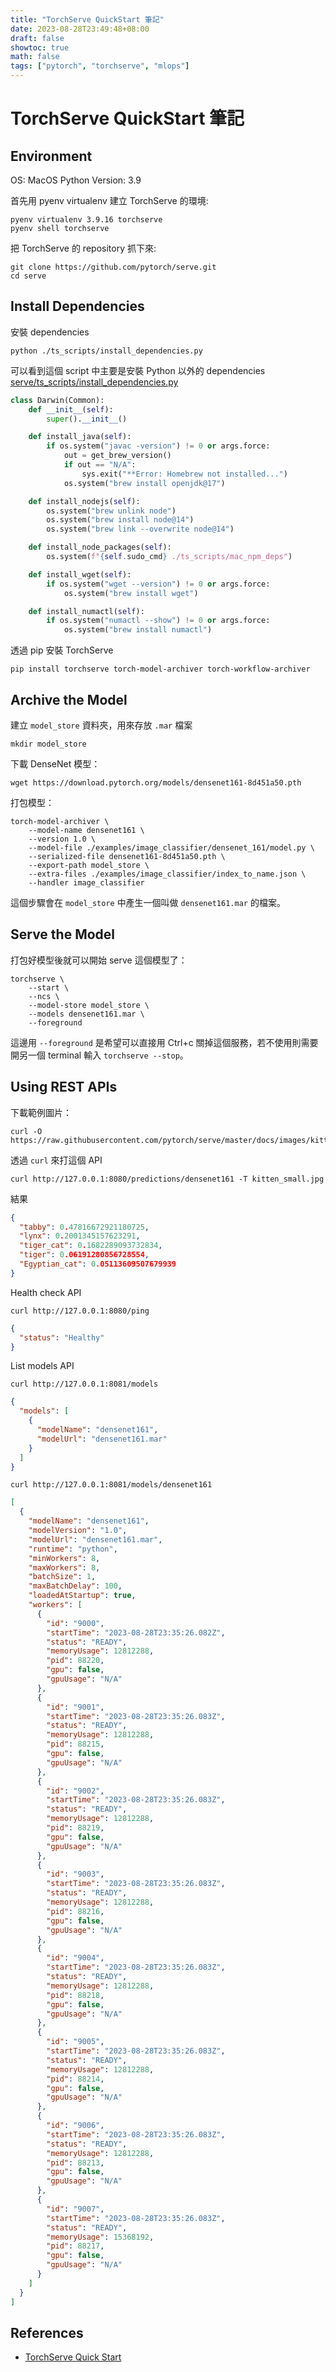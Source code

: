 ```yaml
---
title: "TorchServe QuickStart 筆記"
date: 2023-08-28T23:49:48+08:00
draft: false
showtoc: true
math: false
tags: ["pytorch", "torchserve", "mlops"]
---
```


# TorchServe QuickStart 筆記

## Environment

OS: MacOS
Python Version: 3.9

首先用 pyenv virtualenv 建立 TorchServe 的環境:
```shell
pyenv virtualenv 3.9.16 torchserve
pyenv shell torchserve
```

把 TorchServe 的 repository 抓下來:
```shell
git clone https://github.com/pytorch/serve.git
cd serve
```

## Install Dependencies

安裝 dependencies
```shell
python ./ts_scripts/install_dependencies.py
```

可以看到這個 script 中主要是安裝 Python 以外的 dependencies
[serve/ts_scripts/install_dependencies.py](https://github.com/pytorch/serve/blob/683608b2306696a05ec09dff9666340ea7b9ce54/ts_scripts/install_dependencies.py#L146) 
```python
class Darwin(Common):
    def __init__(self):
        super().__init__()

    def install_java(self):
        if os.system("javac -version") != 0 or args.force:
            out = get_brew_version()
            if out == "N/A":
                sys.exit("**Error: Homebrew not installed...")
            os.system("brew install openjdk@17")

    def install_nodejs(self):
        os.system("brew unlink node")
        os.system("brew install node@14")
        os.system("brew link --overwrite node@14")

    def install_node_packages(self):
        os.system(f"{self.sudo_cmd} ./ts_scripts/mac_npm_deps")

    def install_wget(self):
        if os.system("wget --version") != 0 or args.force:
            os.system("brew install wget")

    def install_numactl(self):
        if os.system("numactl --show") != 0 or args.force:
            os.system("brew install numactl")
```

透過 pip 安裝 TorchServe
```shell
pip install torchserve torch-model-archiver torch-workflow-archiver
```


## Archive the Model

建立 `model_store` 資料夾，用來存放 `.mar` 檔案
```shell
mkdir model_store
```

下載 DenseNet 模型：
```shell
wget https://download.pytorch.org/models/densenet161-8d451a50.pth
```

打包模型：
```shell
torch-model-archiver \
    --model-name densenet161 \
    --version 1.0 \
    --model-file ./examples/image_classifier/densenet_161/model.py \
    --serialized-file densenet161-8d451a50.pth \
    --export-path model_store \
    --extra-files ./examples/image_classifier/index_to_name.json \
    --handler image_classifier
```
這個步驟會在 `model_store` 中產生一個叫做 `densenet161.mar` 的檔案。


## Serve the Model

打包好模型後就可以開始 serve 這個模型了：

```shell=
torchserve \
    --start \
    --ncs \
    --model-store model_store \
    --models densenet161.mar \
    --foreground
```

這邊用 `--foreground` 是希望可以直接用 Ctrl+c 關掉這個服務，若不使用則需要開另一個 terminal 輸入 `torchserve --stop`。

## Using REST APIs

下載範例圖片：
```shell
curl -O https://raw.githubusercontent.com/pytorch/serve/master/docs/images/kitten_small.jpg
```

透過 `curl` 來打這個 API
```shell
curl http://127.0.0.1:8080/predictions/densenet161 -T kitten_small.jpg
```

結果
```json
{
  "tabby": 0.47816672921180725,
  "lynx": 0.2001345157623291,
  "tiger_cat": 0.1682289093732834,
  "tiger": 0.06191280856728554,
  "Egyptian_cat": 0.05113609507679939
}
```

Health check API
```shell
curl http://127.0.0.1:8080/ping
```

```json
{
  "status": "Healthy"
}
```

List models API
```shell
curl http://127.0.0.1:8081/models
```

```json
{
  "models": [
    {
      "modelName": "densenet161",
      "modelUrl": "densenet161.mar"
    }
  ]
}
```

```
curl http://127.0.0.1:8081/models/densenet161
```

```json
[
  {
    "modelName": "densenet161",
    "modelVersion": "1.0",
    "modelUrl": "densenet161.mar",
    "runtime": "python",
    "minWorkers": 8,
    "maxWorkers": 8,
    "batchSize": 1,
    "maxBatchDelay": 100,
    "loadedAtStartup": true,
    "workers": [
      {
        "id": "9000",
        "startTime": "2023-08-28T23:35:26.082Z",
        "status": "READY",
        "memoryUsage": 12812288,
        "pid": 88220,
        "gpu": false,
        "gpuUsage": "N/A"
      },
      {
        "id": "9001",
        "startTime": "2023-08-28T23:35:26.083Z",
        "status": "READY",
        "memoryUsage": 12812288,
        "pid": 88215,
        "gpu": false,
        "gpuUsage": "N/A"
      },
      {
        "id": "9002",
        "startTime": "2023-08-28T23:35:26.083Z",
        "status": "READY",
        "memoryUsage": 12812288,
        "pid": 88219,
        "gpu": false,
        "gpuUsage": "N/A"
      },
      {
        "id": "9003",
        "startTime": "2023-08-28T23:35:26.083Z",
        "status": "READY",
        "memoryUsage": 12812288,
        "pid": 88216,
        "gpu": false,
        "gpuUsage": "N/A"
      },
      {
        "id": "9004",
        "startTime": "2023-08-28T23:35:26.083Z",
        "status": "READY",
        "memoryUsage": 12812288,
        "pid": 88218,
        "gpu": false,
        "gpuUsage": "N/A"
      },
      {
        "id": "9005",
        "startTime": "2023-08-28T23:35:26.083Z",
        "status": "READY",
        "memoryUsage": 12812288,
        "pid": 88214,
        "gpu": false,
        "gpuUsage": "N/A"
      },
      {
        "id": "9006",
        "startTime": "2023-08-28T23:35:26.083Z",
        "status": "READY",
        "memoryUsage": 12812288,
        "pid": 88213,
        "gpu": false,
        "gpuUsage": "N/A"
      },
      {
        "id": "9007",
        "startTime": "2023-08-28T23:35:26.083Z",
        "status": "READY",
        "memoryUsage": 15368192,
        "pid": 88217,
        "gpu": false,
        "gpuUsage": "N/A"
      }
    ]
  }
]
```

## References

- [TorchServe Quick Start](https://pytorch.org/serve/getting_started.html)
